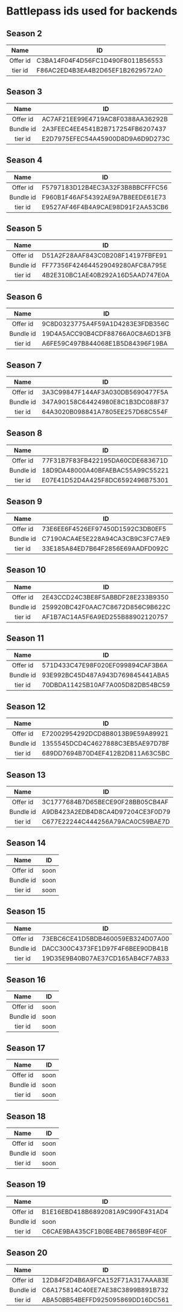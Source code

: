 # Battlepass ids used for backends


## Season 2

|    Name    | ID                               |
|:----------:|----------------------------------|
|  Offer id  | C3BA14F04F4D56FC1D490F8011B56553 |
|  tier id   | F86AC2ED4B3EA4B2D65EF1B2629572A0 |

## Season 3

|    Name    | ID                               |
|:----------:|----------------------------------|
|  Offer id  | AC7AF21EE99E4719AC8F0388AA36292B |
| Bundle id  | 2A3FEEC4EE4541B2B717254FB6207437 |
|  tier id   | E2D7975EFEC54A45900D8D9A6D9D273C |

## Season 4 

|    Name    | ID                               |
|:----------:|----------------------------------|
|  Offer id  | F5797183D12B4EC3A32F3B8BBCFFFC56 |
| Bundle id  | F960B1F46AF54392AE9A7B8EEDE61E73 |
|  tier id   | E9527AF46F4B4A9CAE98D91F2AA53CB6 |

## Season 5

|    Name    | ID                               |
|:----------:|----------------------------------|
|  Offer id  | D51A2F28AAF843C0B208F14197FBFE91 |
| Bundle id  | FF77356F424644529049280AFC8A795E |
|  tier id   | 4B2E310BC1AE40B292A16D5AAD747E0A |

## Season 6

|    Name    | ID                               |
|:----------:|----------------------------------|
|  Offer id  | 9C8D0323775A4F59A1D4283E3FDB356C |
| Bundle id  | 19D4A5ACC90B4CDF88766A0C8A6D13FB |
|  tier id   | A6FE59C497B844068E1B5D84396F19BA |

## Season 7

|    Name    | ID                               |
|:----------:|----------------------------------|
|  Offer id  | 3A3C99847F144AF3A030DB5690477F5A |
| Bundle id  | 347A90158C64424980E8C1B3DC088F37 |
|  tier id   | 64A3020B098841A7805EE257D68C554F |

## Season 8

|    Name    | ID                               |
|:----------:|----------------------------------|
|  Offer id  | 77F31B7F83FB422195DA60CDE683671D |
| Bundle id  | 18D9DA48000A40BFAEBAC55A99C55221 |
|  tier id   | E07E41D52D4A425F8DC6592496B75301 |

## Season 9

|    Name    | ID                               |
|:----------:|----------------------------------|
|  Offer id  | 73E6EE6F4526EF97450D1592C3DB0EF5 |
| Bundle id  | C7190ACA4E5E228A94CA3CB9C3FC7AE9 |
|  tier id   | 33E185A84ED7B64F2856E69AADFD092C |

## Season 10

|    Name    | ID                               |
|:----------:|----------------------------------|
|  Offer id  | 2E43CCD24C3BE8F5ABBDF28E233B9350 |
| Bundle id  | 259920BC42F0AAC7C8672D856C9B622C |
|  tier id   | AF1B7AC14A5F6A9ED255B88902120757 |

## Season 11

|    Name    | ID                               |
|:----------:|----------------------------------|
|  Offer id  | 571D433C47E98F020EF099894CAF3B6A |
| Bundle id  | 93E992BC45D487A943D769845441ABA5 |
|  tier id   | 70DBDA11425B10AF7A005D82DB54BC59 |

## Season 12

|    Name    | ID                               |
|:----------:|----------------------------------|
|  Offer id  | E72002954292DCD8B8013B9E59A89921 |
| Bundle id  | 1355545DCD4C4627888C3EB5AE97D7BF |
|  tier id   | 689DD7694B70D4EF412B2D811A63C5BC |

## Season 13

|    Name    | ID                               |
|:----------:|----------------------------------|
|  Offer id  | 3C1777684B7D65BECE90F28BB05CB4AF |
| Bundle id  | A9DB423A2EDB4D8CA4D97204CE3F0D79 |
|  tier id   | C677E22244C444256A79ACA0C59BAE7D |

## Season 14

|    Name    | ID                               |
|:----------:|----------------------------------|
|  Offer id  |            soon                  |
| Bundle id  |            soon                  |
|  tier id   |            soon                  |

## Season 15

|    Name    | ID                               |
|:----------:|----------------------------------|
|  Offer id  | 73EBC6CE41D5BDB460059EB324D07A00 |
| Bundle id  | DACC300C4373FE1D97F4F6BEE90DB41B |
|  tier id   | 19D35E9B40B07AE37CD165AB4CF7AB33 |

## Season 16

|    Name    | ID                               |
|:----------:|----------------------------------|
|  Offer id  |            soon                  |
| Bundle id  |            soon                  |
|  tier id   |            soon                  |

## Season 17

|    Name    | ID                               |
|:----------:|----------------------------------|
|  Offer id  |            soon                  |
| Bundle id  |            soon                  |
|  tier id   |            soon                  |

## Season 18

|    Name    | ID                               |
|:----------:|----------------------------------|
|  Offer id  |            soon                  |
| Bundle id  |            soon                  |
|  tier id   |            soon                  |

## Season 19

|    Name    | ID                               |
|:----------:|----------------------------------|
|  Offer id  | B1E16EBD418B6892081A9C990F431AD4 |
| Bundle id  |            soon                  |
|  tier id   | C6CAE9BA435CF1B0BE4BE7865B9F4E0F |

## Season 20

|    Name    | ID                               |
|:----------:|----------------------------------|
|  Offer id  | 12D84F2D4B6A9FCA152F71A317AAA83E |
| Bundle id  | C6A175814C40EE7AE38C3899B891B732 |
|  tier id   | ABA50BB54BEFFD925095869DD16DC561 |
